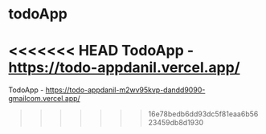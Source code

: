 # todoApp
<<<<<<< HEAD
TodoApp - https://todo-appdanil.vercel.app/
=======
TodoApp - https://todo-appdanil-m2wv95kvp-dandd9090-gmailcom.vercel.app/
>>>>>>> 16e78bedb6dd93dc5f81eaa6b5623459db8d1930
